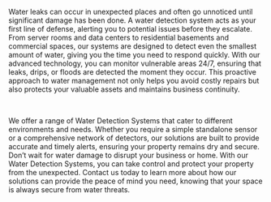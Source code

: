 Water leaks can occur in unexpected places and often go unnoticed until significant damage has been done. A water detection system acts as your first line of defense, alerting you to potential issues before they escalate. From server rooms and data centers to residential basements and commercial spaces, our systems are designed to detect even the smallest amount of water, giving you the time you need to respond quickly. With our advanced technology, you can monitor vulnerable areas 24/7, ensuring that leaks, drips, or floods are detected the moment they occur. This proactive approach to water management not only helps you avoid costly repairs but also protects your valuable assets and maintains business continuity.

<br>

We offer a range of Water Detection Systems that cater to different environments and needs. Whether you require a simple standalone sensor or a comprehensive network of detectors, our solutions are built to provide accurate and timely alerts, ensuring your property remains dry and secure. Don’t wait for water damage to disrupt your business or home. With our Water Detection Systems, you can take control and protect your property from the unexpected. Contact us today to learn more about how our solutions can provide the peace of mind you need, knowing that your space is always secure from water threats.